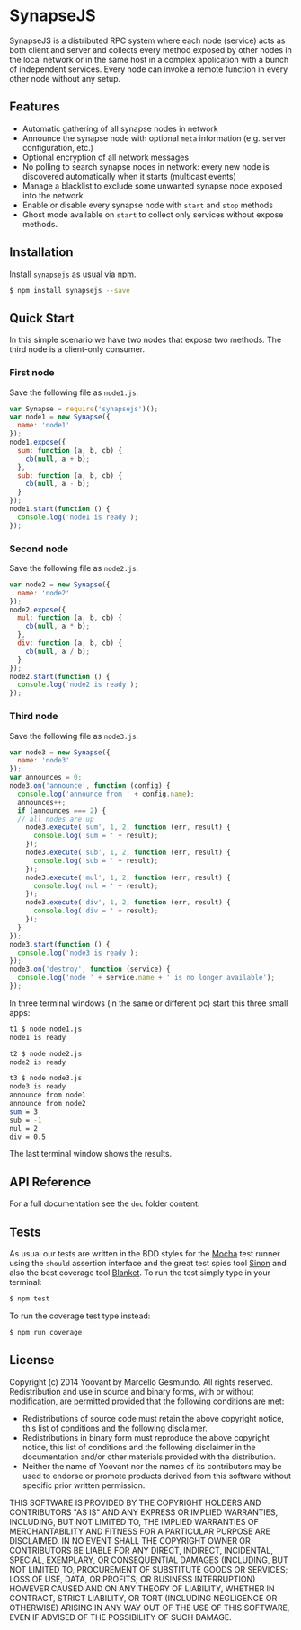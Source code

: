 # SynapseJS

SynapseJS is a distributed RPC system where each node (service) acts as both client and server and collects every method exposed by other nodes in the local network or in the same host in a complex application with a bunch of independent services. Every node can invoke a remote function in every other node without any setup.

## Features

* Automatic gathering of all synapse nodes in network
* Announce the synapse node with optional `meta` information (e.g. server configuration, etc.)
* Optional encryption of all network messages
* No polling to search synapse nodes in network: every new node is discovered automatically when it starts (multicast events)
* Manage a blacklist to exclude some unwanted synapse node exposed into the network
* Enable or disable every synapse node with `start` and `stop` methods
* Ghost mode available on `start` to collect only services without expose methods.

## Installation

Install `synapsejs` as usual via [npm](http://npmjs.org).

```sh
$ npm install synapsejs --save
```

## Quick Start

In this simple scenario we have two nodes that expose two methods. The third node is a client-only consumer.

### First node

Save the following file as `node1.js`.

```js
var Synapse = require('synapsejs')();
var node1 = new Synapse({
  name: 'node1'
});
node1.expose({
  sum: function (a, b, cb) {
    cb(null, a + b);
  },
  sub: function (a, b, cb) {
    cb(null, a - b);
  }
});
node1.start(function () {
  console.log('node1 is ready');
});
```

### Second node

Save the following file as `node2.js`.

```js
var node2 = new Synapse({
  name: 'node2'
});
node2.expose({
  mul: function (a, b, cb) {
    cb(null, a * b);
  },
  div: function (a, b, cb) {
    cb(null, a / b);
  }
});
node2.start(function () {
  console.log('node2 is ready');
});
```

### Third node

Save the following file as `node3.js`.

```js
var node3 = new Synapse({
  name: 'node3'
});
var announces = 0;
node3.on('announce', function (config) {
  console.log('announce from ' + config.name);
  announces++;
  if (announces === 2) {
  // all nodes are up
    node3.execute('sum', 1, 2, function (err, result) {
      console.log('sum = ' + result);
    });
    node3.execute('sub', 1, 2, function (err, result) {
      console.log('sub = ' + result);
    });
    node3.execute('mul', 1, 2, function (err, result) {
      console.log('nul = ' + result);
    });
    node3.execute('div', 1, 2, function (err, result) {
      console.log('div = ' + result);
    });
  }
});
node3.start(function () {
  console.log('node3 is ready');
});
node3.on('destroy', function (service) {
  console.log('node ' + service.name + ' is no longer available');
});
```

In three terminal windows (in the same or different pc) start this three small apps:

```bash
t1 $ node node1.js
node1 is ready
```

```bash
t2 $ node node2.js
node2 is ready
```

```bash
t3 $ node node3.js
node3 is ready
announce from node1
announce from node2
sum = 3
sub = -1
nul = 2
div = 0.5
```
The last terminal window shows the results.

## API Reference

For a full documentation see the `doc` folder content.

## Tests

As usual our tests are written in the BDD styles for the [Mocha](http://mochajs.org/) test runner using the `should` assertion interface and the great test spies tool [Sinon](http://sinonjs.org) and also the best coverage tool [Blanket](http://blanketjs.org).
To run the test simply type in your terminal:

```bash
$ npm test
```

To run the coverage test type instead:

```bash
$ npm run coverage
```

## License

Copyright (c) 2014 Yoovant by Marcello Gesmundo. All rights reserved.
Redistribution and use in source and binary forms, with or without
modification, are permitted provided that the following conditions are
met:

   * Redistributions of source code must retain the above copyright
     notice, this list of conditions and the following disclaimer.
   * Redistributions in binary form must reproduce the above
     copyright notice, this list of conditions and the following
     disclaimer in the documentation and/or other materials provided
     with the distribution.
   * Neither the name of Yoovant nor the names of its
     contributors may be used to endorse or promote products derived
     from this software without specific prior written permission.

THIS SOFTWARE IS PROVIDED BY THE COPYRIGHT HOLDERS AND CONTRIBUTORS
"AS IS" AND ANY EXPRESS OR IMPLIED WARRANTIES, INCLUDING, BUT NOT
LIMITED TO, THE IMPLIED WARRANTIES OF MERCHANTABILITY AND FITNESS FOR
A PARTICULAR PURPOSE ARE DISCLAIMED. IN NO EVENT SHALL THE COPYRIGHT
OWNER OR CONTRIBUTORS BE LIABLE FOR ANY DIRECT, INDIRECT, INCIDENTAL,
SPECIAL, EXEMPLARY, OR CONSEQUENTIAL DAMAGES (INCLUDING, BUT NOT
LIMITED TO, PROCUREMENT OF SUBSTITUTE GOODS OR SERVICES; LOSS OF USE,
DATA, OR PROFITS; OR BUSINESS INTERRUPTION) HOWEVER CAUSED AND ON ANY
THEORY OF LIABILITY, WHETHER IN CONTRACT, STRICT LIABILITY, OR TORT
(INCLUDING NEGLIGENCE OR OTHERWISE) ARISING IN ANY WAY OUT OF THE USE
OF THIS SOFTWARE, EVEN IF ADVISED OF THE POSSIBILITY OF SUCH DAMAGE.
